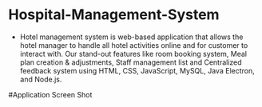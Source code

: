 # Hospital-Management-System
* Hotel management system is web-based application that allows the hotel manager to handle all hotel activities
online and for customer to interact with. Our stand-out features like room booking system, Meal plan creation &
adjustments, Staff management list and Centralized feedback system using HTML, CSS, JavaScript, MySQL, Java
Electron, and Node.js. 


#Application Screen Shot
